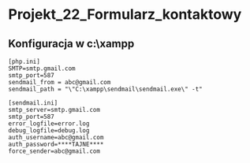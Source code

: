 # Projekt_22_Formularz_kontaktowy
## Konfiguracja w c:\xampp
```
[php.ini]
SMTP=smtp.gmail.com
smtp_port=587
sendmail_from = abc@gmail.com
sendmail_path = "\"C:\xampp\sendmail\sendmail.exe\" -t"

[sendmail.ini]
smtp_server=smtp.gmail.com
smtp_port=587
error_logfile=error.log
debug_logfile=debug.log
auth_username=abc@gmail.com
auth_password=****TAJNE****
force_sender=abc@gmail.com
```